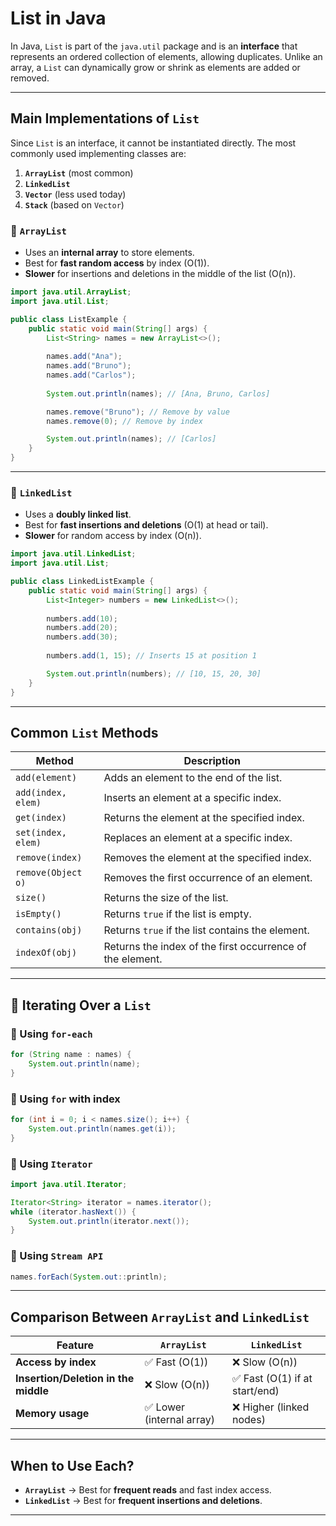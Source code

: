 # List in Java

In Java, `List` is part of the `java.util` package and is an **interface** that represents an ordered collection of elements, allowing duplicates. Unlike an array, a `List` can dynamically grow or shrink as elements are added or removed.

---

## Main Implementations of `List`
Since `List` is an interface, it cannot be instantiated directly. The most commonly used implementing classes are:

1. **`ArrayList`** (most common)
2. **`LinkedList`**
3. **`Vector`** (less used today)
4. **`Stack`** (based on `Vector`)

### 📌 `ArrayList`
- Uses an **internal array** to store elements.
- Best for **fast random access** by index (O(1)).
- **Slower** for insertions and deletions in the middle of the list (O(n)).

```java
import java.util.ArrayList;
import java.util.List;

public class ListExample {
    public static void main(String[] args) {
        List<String> names = new ArrayList<>();
        
        names.add("Ana");
        names.add("Bruno");
        names.add("Carlos");
        
        System.out.println(names); // [Ana, Bruno, Carlos]

        names.remove("Bruno"); // Remove by value
        names.remove(0); // Remove by index

        System.out.println(names); // [Carlos]
    }
}
```

---

### 📌 `LinkedList`
- Uses a **doubly linked list**.
- Best for **fast insertions and deletions** (O(1) at head or tail).
- **Slower** for random access by index (O(n)).

```java
import java.util.LinkedList;
import java.util.List;

public class LinkedListExample {
    public static void main(String[] args) {
        List<Integer> numbers = new LinkedList<>();
        
        numbers.add(10);
        numbers.add(20);
        numbers.add(30);
        
        numbers.add(1, 15); // Inserts 15 at position 1

        System.out.println(numbers); // [10, 15, 20, 30]
    }
}
```

---

## Common `List` Methods

| Method              | Description |
|---------------------|-------------|
| `add(element)`     | Adds an element to the end of the list. |
| `add(index, elem)` | Inserts an element at a specific index. |
| `get(index)`       | Returns the element at the specified index. |
| `set(index, elem)` | Replaces an element at a specific index. |
| `remove(index)`    | Removes the element at the specified index. |
| `remove(Object o)` | Removes the first occurrence of an element. |
| `size()`           | Returns the size of the list. |
| `isEmpty()`        | Returns `true` if the list is empty. |
| `contains(obj)`    | Returns `true` if the list contains the element. |
| `indexOf(obj)`     | Returns the index of the first occurrence of the element. |

---

## 📌 Iterating Over a `List`
### 🔹 Using `for-each`
```java
for (String name : names) {
    System.out.println(name);
}
```

### 🔹 Using `for` with index
```java
for (int i = 0; i < names.size(); i++) {
    System.out.println(names.get(i));
}
```

### 🔹 Using `Iterator`
```java
import java.util.Iterator;

Iterator<String> iterator = names.iterator();
while (iterator.hasNext()) {
    System.out.println(iterator.next());
}
```

### 🔹 Using `Stream API`
```java
names.forEach(System.out::println);
```

---

## Comparison Between `ArrayList` and `LinkedList`

| Feature            | `ArrayList` | `LinkedList` |
|--------------------|------------|-------------|
| **Access by index** | ✅ Fast (O(1)) | ❌ Slow (O(n)) |
| **Insertion/Deletion in the middle** | ❌ Slow (O(n)) | ✅ Fast (O(1) if at start/end) |
| **Memory usage** | ✅ Lower (internal array) | ❌ Higher (linked nodes) |

---

## When to Use Each?
- **`ArrayList`** → Best for **frequent reads** and fast index access.
- **`LinkedList`** → Best for **frequent insertions and deletions**.

---
